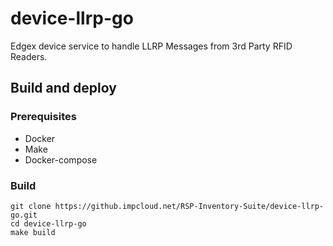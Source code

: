 # device-llrp-go
Edgex device service to handle LLRP Messages from 3rd Party RFID Readers.

## Build and deploy ##

### Prerequisites ###

 - Docker
 - Make
 - Docker-compose
 
### Build ###

```
git clone https://github.impcloud.net/RSP-Inventory-Suite/device-llrp-go.git
cd device-llrp-go
make build
```
 





